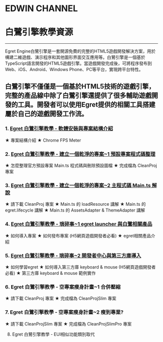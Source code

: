 EDWIN CHANNEL
==================
# 白鷺引擎教學資源

-----------------------------------------------------------
Egret Engine白鷺引擎是一套開源免費的完整的HTML5遊戲開發解決方案，用於構建二維遊戲、演示程序和其他圖形界面交互應用等。白鷺引擎是一個基於TypeScript語言開發的HTML5遊戲引擎。當遊戲開發完成後，可將程序發布到Web、iOS、Android、Windows Phone、PC等平台，實現跨平台特性。

白鷺引擎不僅僅是一個基於HTML5技術的遊戲引擎，完整的產品線中除了白鷺引擎還提供了很多輔助遊戲開發的工具。開發者可以使用Egret提供的相關工具搭建屬於自己的遊戲開發工作流。
-----------------------------------------------------------

### 1. [Egret 白鷺引擎教學 - 軟體安裝與專案結構介紹](https://www.youtube.com/watch?v=-SrDUz16YIs&list=PLblbeFJz5_8UOCQB8UV2OD9QcdYIKOKBg&index=1)
★ 專案結構介紹
★ Chrome FPS Meter

### 2. [Egret 白鷺引擎教學 - 建立一個乾淨的專案~1 預設專案程式碼整理](https://www.youtube.com/watch?v=-SrDUz16YIs&list=PLblbeFJz5_8UOCQB8UV2OD9QcdYIKOKBg&index=2)
★ 怎麼整理官方預設專案 Main.ts 程式碼與刪除預設圖檔
★ 完成檔為 CleanProj 專案

### 3. [Egret 白鷺引擎教學 - 建立一個乾淨的專案~2 主程式碼 Main.ts 解說](https://www.youtube.com/watch?v=-SrDUz16YIs&list=PLblbeFJz5_8UOCQB8UV2OD9QcdYIKOKBg&index=3)
★ 請下載 CleanProj 專案
★ Main.ts 的 loadResource 講解
★ Main.ts 的 egret.lifecycle 講解
★ Main.ts 的 AssetsAdapter & ThemeAdapter 講解

### 4. [Egret 白鷺引擎教學 - 瑣碎事~1 egret launcher 與白鷺相關產品](https://www.youtube.com/watch?v=-VHeJmgeokI&list=PLblbeFJz5_8UOCQB8UV2OD9QcdYIKOKBg&index=4)
★ 如何導入專案
★ 如何發布專案 (H5網頁遊戲開發者必看)
★ egret相關產品介紹

### 5. [Egret 白鷺引擎教學 - 瑣碎事~2 開發者中心與第三方庫導入](https://www.youtube.com/watch?v=-VHeJmgeokI&list=PLblbeFJz5_8UOCQB8UV2OD9QcdYIKOKBg&index=5)
★ 如何學習egret
★ 如何導入第三方庫 keyboard & mouse  (H5網頁遊戲開發者必看)
★ 第三方庫 keyboard & mouse 範例實作

### 6. Egret 白鷺引擎教學 - 空專案瘦身計畫~1 合併壓縮
★ 請下載 CleanProj 專案
★ 完成檔為 CleanProjSlim 專案

### 7. Egret 白鷺引擎教學 - 空專案瘦身計畫~2 瘦到專業?
★ 請下載 CleanProjSlim 專案
★ 完成檔為 CleanProjSlimPro 專案

8. Egret 白鷺引擎教學 - EUI相似功能類別取代